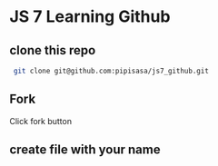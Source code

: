 # JS 7 Learning Github

## clone this repo
```bash
 git clone git@github.com:pipisasa/js7_github.git
```

## Fork
Click fork button

## create file with your name